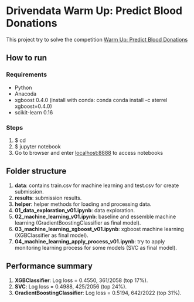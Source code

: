 # Drivendata Warm Up: Predict Blood Donations

This project try to solve the competition [Warm Up: Predict Blood Donations](https://www.drivendata.org/competitions/2/page/5/)

## How to run

### Requirements
 
 - Python
 - Anacoda
 - xgboost 0.4.0 (install with conda: conda conda install -c aterrel xgboost=0.4.0)
 - scikit-learn 0.16

### Steps

1. $ cd <repo path>
2. $ jupyter notebook
3. Go to browser and enter [localhost:8888](http://localhost:8888) to access notebooks

## Folder structure

1. **data**: contains train.csv for machine learning and test.csv for create submission.
2. **results**: submission results.
3. **helper**: helper methods for loading and processing data.
4. **01_data_exploration_v01.ipynb**: data exploration.
5. **02_machine_learning_v01.ipynb**: baseline and essemble machine learning (GradientBoostingClassifier as final model).
6. **03_machine_learning_xgboost_v01.ipynb**: xgboost machine learning (XGBClassifier as final model).
7. **04_machine_learning_apply_process_v01.ipynb**: try to apply monitoring learning process for some models (SVC as final model).

## Performance summary

1. **XGBClassifier**: Log loss = 0.4550, 361/2058 (top 17%).
2. **SVC**: Log loss = 0.4988, 425/2056 (top 24%).
3. **GradientBoostingClassifier**: Log loss = 0.5194, 642/2022 (top 31%).